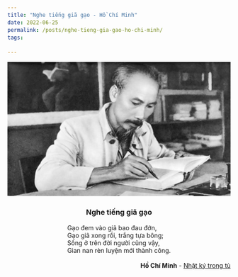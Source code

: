 ```yaml
---
title: "Nghe tiếng giã gạo - Hồ Chí Minh"
date: 2022-06-25
permalink: /posts/nghe-tieng-gia-gao-ho-chi-minh/
tags:

---
```


<div align="center">
  <img src="images/../../images/ho_chi_minh.jpg" alt="Hồ Chí Minh">
</div>

<div align="center">
  <h3>Nghe tiếng giã gạo</h3>
</div>

<div style="text-align: center;">
  <div style="display: inline-block; text-align: left;">
    Gạo đem vào giã bao đau đớn,<br>
    Gạo giã xong rồi, trắng tựa bông;<br>
    Sống ở trên đời người cũng vậy,<br>
    Gian nan rèn luyện mới thành công.
  </div>
</div>
<br>
<div align="right">
<b>Hồ Chí Minh</b> - <a href="https://www.thivien.net/H%E1%BB%93-Ch%C3%AD-Minh/Ng%E1%BB%A5c-trung-nh%E1%BA%ADt-k%C3%BD-Nh%E1%BA%ADt-k%C3%BD-trong-t%C3%B9/group-mz8hO4-xm_bQYO5dbc_rLg">Nhật ký trong tù</a>
</div>